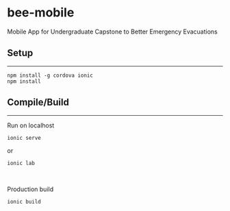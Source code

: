 # bee-mobile

Mobile App for Undergraduate Capstone to Better Emergency Evacuations

## Setup
***
```
npm install -g cordova ionic
npm install
```

## Compile/Build
***
Run on localhost
```
ionic serve
```
or
```
ionic lab
```
<br />

Production build
```
ionic build
```